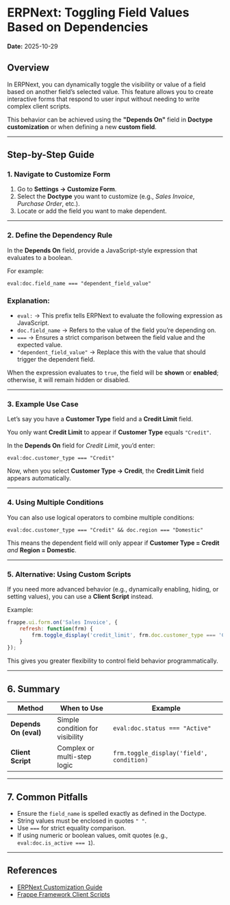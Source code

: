 # ERPNext: Toggling Field Values Based on Dependencies

**Date:** 2025-10-29

## Overview

In ERPNext, you can dynamically toggle the visibility or value of a field based on another field’s selected value. This feature allows you to create interactive forms that respond to user input without needing to write complex client scripts.

This behavior can be achieved using the **"Depends On"** field in **Doctype customization** or when defining a new **custom field**.

---

## Step-by-Step Guide

### 1. Navigate to Customize Form

1. Go to **Settings → Customize Form**.
2. Select the **Doctype** you want to customize (e.g., *Sales Invoice*, *Purchase Order*, etc.).
3. Locate or add the field you want to make dependent.

---

### 2. Define the Dependency Rule

In the **Depends On** field, provide a JavaScript-style expression that evaluates to a boolean.

For example:

```text
eval:doc.field_name === "dependent_field_value"
```

### Explanation:

- `eval:` → This prefix tells ERPNext to evaluate the following expression as JavaScript.
- `doc.field_name` → Refers to the value of the field you’re depending on.
- `===` → Ensures a strict comparison between the field value and the expected value.
- `"dependent_field_value"` → Replace this with the value that should trigger the dependent field.

When the expression evaluates to `true`, the field will be **shown** or **enabled**; otherwise, it will remain hidden or disabled.

---

### 3. Example Use Case

Let’s say you have a **Customer Type** field and a **Credit Limit** field.

You only want **Credit Limit** to appear if **Customer Type** equals `"Credit"`.

In the **Depends On** field for *Credit Limit*, you’d enter:

```text
eval:doc.customer_type === "Credit"
```

Now, when you select **Customer Type → Credit**, the **Credit Limit** field appears automatically.

---

### 4. Using Multiple Conditions

You can also use logical operators to combine multiple conditions:

```text
eval:doc.customer_type === "Credit" && doc.region === "Domestic"
```

This means the dependent field will only appear if **Customer Type = Credit** *and* **Region = Domestic**.

---

### 5. Alternative: Using Custom Scripts

If you need more advanced behavior (e.g., dynamically enabling, hiding, or setting values), you can use a **Client Script** instead.

Example:

```js
frappe.ui.form.on('Sales Invoice', {
    refresh: function(frm) {
        frm.toggle_display('credit_limit', frm.doc.customer_type === 'Credit');
    }
});
```

This gives you greater flexibility to control field behavior programmatically.

---

## 6. Summary

| Method | When to Use | Example |
|--------|--------------|---------|
| **Depends On (eval)** | Simple condition for visibility | `eval:doc.status === "Active"` |
| **Client Script** | Complex or multi-step logic | `frm.toggle_display('field', condition)` |

---

## 7. Common Pitfalls

- Ensure the `field_name` is spelled exactly as defined in the Doctype.
- String values must be enclosed in quotes `" "`.
- Use `===` for strict equality comparison.
- If using numeric or boolean values, omit quotes (e.g., `eval:doc.is_active === 1`).

---

## References

- [ERPNext Customization Guide](https://docs.erpnext.com/docs/user/manual/en/customize-erpnext/customize-form)
- [Frappe Framework Client Scripts](https://frappeframework.com/docs/user/en/api/form)
